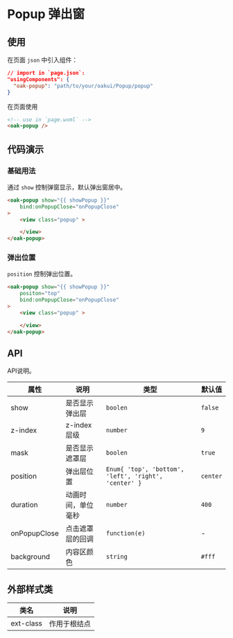 # Popup 弹出窗

## 使用

在页面 `json` 中引入组件：

```json
// import in `page.json`:
"usingComponents": {
  "oak-popup": "path/to/your/oakui/Popup/popup"
}
```

在页面使用
```html
<!-- use in `page.wxml` -->
<oak-popup />
```

## 代码演示
### 基础用法
通过 `show` 控制弹窗显示，默认弹出窗居中。
```html
<oak-popup show="{{ showPopup }}"
    bind:onPopupClose="onPopupClose"
>
    <view class="popup" >

    </view>
</oak-popup>
```

### 弹出位置
`position` 控制弹出位置。
```html
<oak-popup show="{{ showPopup }}"
    positon="top"
    bind:onPopupClose="onPopupClose"
>
    <view class="popup" >

    </view>
</oak-popup>
```


## API
API说明。

| 属性 | 说明 | 类型 | 默认值 |
|-----------|-----------|-----------|-------------|
| show | 是否显示弹出层 | `boolen` | `false` |
| z-index | z-index 层级 | `number` | `9` |
| mask | 是否显示遮罩层 | `boolen` | `true` |
| position | 弹出层位置 | `Enum{ 'top', 'bottom', 'left', 'right', 'center' }` | `center` |
| duration | 动画时间，单位毫秒 | `number` | `400` |
| onPopupClose | 点击遮罩层的回调 | `function(e)` | - |
| background | 内容区颜色 | `string` | `#fff` |

## 外部样式类

| 类名 | 说明 |
|-----------|-----------|
| ext-class | 作用于根结点 |


